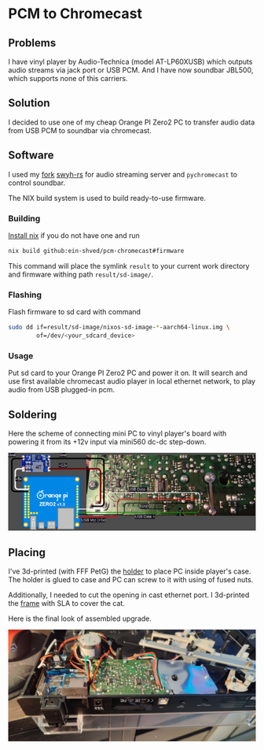 # PCM to Chromecast

## Problems

I have vinyl player by Audio-Technica (model AT-LP60XUSB) which outputs audio
streams via jack port or USB PCM. And I have now soundbar JBL500, which supports
none of this carriers.

## Solution

I decided to use one of my cheap Orange PI Zero2 PC to transfer audio data from
USB PCM to soundbar via chromecast.

## Software

I used my [fork](https://github.com/ein-shved/swyh-rs)
[swyh-rs](https://github.com/dheijl/swyh-rs) for audio streaming server and
`pychromecast` to control soundbar.

The NIX build system is used to build ready-to-use firmware.

### Building

[Install nix](https://nixos.org/download/) if you do not have one and run

```bash
nix build github:ein-shved/pcm-chromecast#firmware
```

This command will place the symlink `result` to your current work directory and
firmware withing path `result/sd-image/`.

### Flashing

Flash firmware to sd card with command

```bash
sudo dd if=result/sd-image/nixos-sd-image-*-aarch64-linux.img \
        of=/dev/<your_sdcard_device>
```

### Usage

Put sd card to your Orange PI Zero2 PC and power it on. It will search and use
first available chromecast audio player in local ethernet network, to play audio
from USB plugged-in pcm.

## Soldering

Here the scheme of connecting mini PC to vinyl player's board with powering it
from its +12v input via mini560 dc-dc step-down.

![Soldering scheme](./data/Scheme.drawio.png)


## Placing

I've 3d-printed (with FFF PetG) the [holder](./models/Holder.m3d.stp) to place
PC inside player's case. The holder is glued to case and PC can screw to it with
using of fused nuts.

Additionally, I needed to cut the opening in cast ethernet port. I 3d-printed
the [frame](./models/EthernetFrame.m3d.stp) with SLA to cover the cat.

Here is the final look of assembled upgrade.

![Assemble](./data/FinalBuild.jpg)


